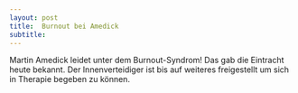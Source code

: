```yaml
---
layout: post
title:  Burnout bei Amedick
subtitle:  
---
```


Martin Amedick leidet unter dem Burnout-Syndrom! Das gab die Eintracht heute bekannt. Der Innenverteidiger ist bis auf weiteres freigestellt um sich in Therapie begeben zu können. 


